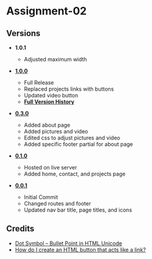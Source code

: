 # Assignment-02

## Versions

* **1.0.1**
    * Adjusted maximum width

* **[1.0.0](https://github.com/johnny982/Assignment-02/commit/7f0b6dfd785471d7848511d1d9264716c21d80ea)**
    * Full Release
    * Replaced projects links with buttons
    * Updated video button
    * **[Full Version History](https://github.com/johnny982/Assignment-02/commits/main/)**

* **[0.3.0](https://github.com/johnny982/Assignment-02/commit/cc1822ba69b32b2e2d7c2595dd19de39490d45f4)**
    * Added about page
    * Added pictures and video
    * Edited css to adjust pictures and video
    * Added specific footer partial for about page

* **[0.1.0](https://github.com/johnny982/Assignment-02/commit/6201652067866aebc2ae2c5cf6adb24d55740f9e)**
    * Hosted on live server
    * Added home, contact, and projects page

* **[0.0.1](https://github.com/johnny982/Assignment-02/commit/03b06a47a397e22ff22645f79c33f60d4c1c7005)**
    * Initial Commit
    * Changed routes and footer
    * Updated nav bar title, page titles, and icons


## Credits
* [Dot Symbol – Bullet Point in HTML Unicode](https://www.freecodecamp.org/news/dot-symbol-bullet-point-in-html-unicode/)
* [How do I create an HTML button that acts like a link?](https://stackoverflow.com/questions/2906582/how-do-i-create-an-html-button-that-acts-like-a-link)